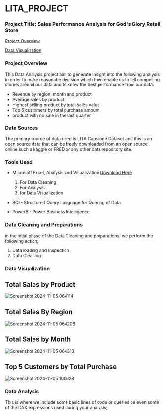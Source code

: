 # LITA_PROJECT
### Project Title: Sales Performance Analysis for God's Glory Retail Store

[Project Overview](#project-overview)

[Data Visualization](data-visualization)

### Project Overview
This Data Analysis project aim to generate insight into the following analysis in order to make reasonabe decision which then enable us to tell compelling stories around our data and to know the best performance from our data:
-  Revenue by region, month and product
-  Average sales by product
-  Highest selling product by total sales value
-  Top 5 customers by total purchase amount
-  product with no sale in the last quarter 
 

### Data Sources
The primary source of data used is LITA Capstone Dataset and this is an open source data that can be freely downloaded from an open source online such a kaggle or FRED or any other data repository site.

### Tools Used
-  Microsoft Excel, Analysis and Visualization [Download Here](https://www.microsoft.com)
    1. For Data Cleaning
    2. For Analysis
    3. for Data Visualization
      
   
-  SQL- Structured Query Language for Quering of Data

-  PowerBI- Power Business Intelligence

  ### Data Cleaning and Preparations
  in the intial phase of the Data Cleaning and preparations, we perform the following action;
  1. Data loading and Inspection
  2. Data Cleaning

### Data Visualization

 ## Total Sales by Product
![Screenshot 2024-11-05 064114](https://github.com/user-attachments/assets/33f86517-9f01-401b-869b-ecdc9a4941df)

## Total Sales By Region
![Screenshot 2024-11-05 064206](https://github.com/user-attachments/assets/e8005cb2-b8a8-49ff-b1b5-5416adff867c)

## Total Sales by Month
![Screenshot 2024-11-05 064313](https://github.com/user-attachments/assets/016d4f24-cdaa-419a-91c4-16a4d9b66ca4)

## Top 5 Customers by Total Purchase
![Screenshot 2024-11-05 100628](https://github.com/user-attachments/assets/1a262532-7e9e-42a5-859a-f27eed8dc675)



### Data Analysis
This is where we include some basic lines of code or queries oe even some of the DAX expressions used during your analysis;


